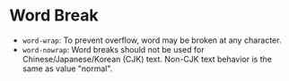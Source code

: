 # Word Break

- `word-wrap`: To prevent overflow, word may be broken at any character.
- `word-nowrap`: Word breaks should not be used for Chinese/Japanese/Korean (CJK) text. Non-CJK text behavior is the same as value "normal".
